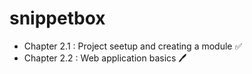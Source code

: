 # snippetbox

- Chapter 2.1 : Project seetup and creating a module ✅
- Chapter 2.2 : Web application basics 🖊
